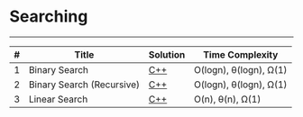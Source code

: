 #  Searching

---

| #   | Title                    | Solution                                 | Time Complexity        |
|-----|--------------------------|------------------------------------------| ---------------------- |
| 1   | Binary Search            | [C++](./BinarySearch.cpp)                | O(logn), θ(logn), Ω(1) |
| 2   | Binary Search (Recursive)| [C++](./BinarySearch_Recursive.cpp)      | O(logn), θ(logn), Ω(1) |
| 3   | Linear Search            | [C++](./LinearSearch.cpp)                | O(n), θ(n), Ω(1)       |
